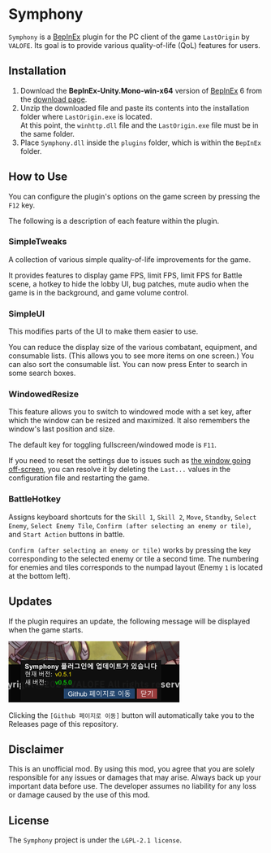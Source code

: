 # Symphony
`Symphony` is a [BepInEx](https://github.com/BepInEx/BepInEx) plugin for the PC client of the game `LastOrigin` by `VALOFE`.
Its goal is to provide various quality-of-life (QoL) features for users.

## Installation
1. Download the **BepInEx-Unity.Mono-win-x64** version of [BepInEx](https://github.com/BepInEx/BepInEx) 6 from the [download page](https://github.com/BepInEx/BepInEx/releases/tag/v6.0.0-pre.2).
2. Unzip the downloaded file and paste its contents into the installation folder where `LastOrigin.exe` is located.\
At this point, the `winhttp.dll` file and the `LastOrigin.exe` file must be in the same folder.
3. Place `Symphony.dll` inside the `plugins` folder, which is within the `BepInEx` folder.

## How to Use
You can configure the plugin's options on the game screen by pressing the `F12` key.

The following is a description of each feature within the plugin.

### SimpleTweaks
A collection of various simple quality-of-life improvements for the game.

It provides features to display game FPS, limit FPS, limit FPS for Battle scene, a hotkey to hide the lobby UI, bug patches, mute audio when the game is in the background, and game volume control.

### SimpleUI
This modifies parts of the UI to make them easier to use.

You can reduce the display size of the various combatant, equipment, and consumable lists. (This allows you to see more items on one screen.)
You can also sort the consumable list.
You can now press Enter to search in some search boxes.

### WindowedResize
This feature allows you to switch to windowed mode with a set key, after which the window can be resized and maximized. It also remembers the window's last position and size.

The default key for toggling fullscreen/windowed mode is `F11`.

If you need to reset the settings due to issues such as <ins>the window going off-screen</ins>, you can resolve it by deleting the `Last...` values in the configuration file and restarting the game.

### BattleHotkey
Assigns keyboard shortcuts for the `Skill 1`, `Skill 2`, `Move`, `Standby`, `Select Enemy`, `Select Enemy Tile`, `Confirm (after selecting an enemy or tile)`, and `Start Action` buttons in battle.

`Confirm (after selecting an enemy or tile)` works by pressing the key corresponding to the selected enemy or tile a second time.
The numbering for enemies and tiles corresponds to the numpad layout (Enemy `1` is located at the bottom left).


## Updates
If the plugin requires an update, the following message will be displayed when the game starts.

![Update Screen](doc/update.png)

Clicking the `[Github 페이지로 이동]` button will automatically take you to the Releases page of this repository.

## Disclaimer
This is an unofficial mod. By using this mod, you agree that you are solely responsible for any issues or damages that may arise. Always back up your important data before use. The developer assumes no liability for any loss or damage caused by the use of this mod.

## License
The `Symphony` project is under the `LGPL-2.1 license`.
